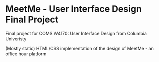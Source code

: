 # MeetMe - User Interface Design Final Project

Final project for COMS W4170: User Interface Design from Columbia Univeristy

(Mostly static) HTML/CSS implementation of the design of MeetMe - an office hour platform
